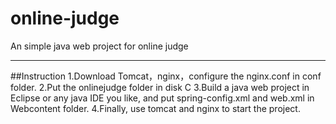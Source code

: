 # online-judge
An simple java web project for online judge
***
##Instruction
1.Download Tomcat，nginx，configure the nginx.conf in conf folder.
2.Put the onlinejudge folder in disk C
3.Build a java web project in Eclipse or any java IDE you like, and put spring-config.xml and web.xml in Webcontent folder.
4.Finally, use tomcat and nginx to start the project.
